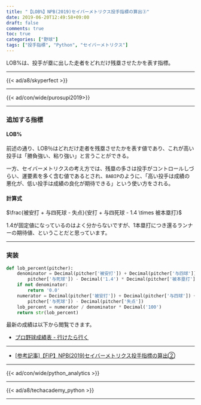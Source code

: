 ```yaml
---
title: "【LOB%】NPB(2019)セイバーメトリクス投手指標の算出③"
date: 2019-06-20T12:49:58+09:00
draft: false
comments: true
toc: true
categories: ["野球"]
tags: ["投手指標", "Python", "セイバーメトリクス"]
---
```


LOB%は、投手が塁に出した走者をどれだけ残塁させたかを表す指標。

<!--more-->

---

{{< ad/a8/skyperfect >}}

---

{{< ad/con/wide/purosupi2019>}}

---

### 追加する指標

#### LOB%

前述の通り、LOB％はどれだけ走者を残塁させたかを表す値であり、これが高い投手は「勝負強い、粘り強い」と言うことができる。

一方、セイバーメトリクスの考え方では、残塁の多さは投手がコントロールしづらい、運要素を多く含む値であるとされ、`BABIP`のように、「高い投手は成績の悪化が、低い投手は成績の良化が期待できる」という使い方をされる。

#### 計算式

$\frac{被安打 + 与四死球 - 失点}{安打 + 与四死球 - 1.4 \times 被本塁打}$

1.4が固定値になっているのはよく分からないですが、1本塁打につき還るランナーの期待値、ということだと思っています。

---

### 実装

```py
def lob_percent(pitcher):
    denominator = Decimal(pitcher['被安打']) + Decimal(pitcher['与四球']) + Decimal(
        pitcher['与死球']) - Decimal('1.4') * Decimal(pitcher['被本塁打'])
    if not denominator:
        return '0.0'
    numerator = Decimal(pitcher['被安打']) + Decimal(pitcher['与四球']) + Decimal(
        pitcher['与死球']) - Decimal(pitcher['失点'])
    lob_percent = numerator / denominator * Decimal('100')
    return str(lob_percent)
```

最新の成績は以下から閲覧できます。

- [プロ野球成績表 - 行けたら行く](https://www.ted027.com/records/)

---

- [[参考記事]【FIP】NPB(2019)セイバーメトリクス投手指標の算出②](https://www.ted027.com/post/sabr-pitch-fip)

---

{{< ad/con/wide/python_analytics >}}

---

{{< ad/a8/techacademy_python >}}

---
